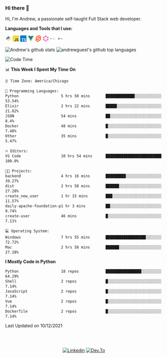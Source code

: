 ### Hi there 👋

Hi, I'm Andrew, a passionate self-taught Full Stack web developer.

**Languages and Tools that I use:**  

<code><img height="20" src="https://raw.githubusercontent.com/github/explore/80688e429a7d4ef2fca1e82350fe8e3517d3494d/topics/python/python.png"></code>
<code><img height="20" src="https://raw.githubusercontent.com/github/explore/80688e429a7d4ef2fca1e82350fe8e3517d3494d/topics/javascript/javascript.png"></code>
<code><img height="20" src="https://raw.githubusercontent.com/github/explore/80688e429a7d4ef2fca1e82350fe8e3517d3494d/topics/typescript/typescript.png"></code>
<code><img height="20" src="https://raw.githubusercontent.com/github/explore/80688e429a7d4ef2fca1e82350fe8e3517d3494d/topics/vue/vue.png"></code>
<code><img height="20" src="https://raw.githubusercontent.com/github/explore/42198dc9113595ddd22cc12771bb719c8cf08b67/topics/svelte/svelte.png"></code>
<code><img height="20" src="https://raw.githubusercontent.com/github/explore/5c058a388828bb5fde0bcafd4bc867b5bb3f26f3/topics/graphql/graphql.png"></code>
<code><img height="20" src="https://raw.githubusercontent.com/github/explore/80688e429a7d4ef2fca1e82350fe8e3517d3494d/topics/mongodb/mongodb.png"></code>
<code><img height="20" src="https://raw.githubusercontent.com/github/explore/d106aa3f6fa091ab80ab5c8cf0d931baff3caaea/topics/elixir/elixir.png"></code>

![Andrew's github stats](https://github-readme-stats.vercel.app/api?username=andrewguest&show_icons=true&theme=vue-dark&count_private=true)
<img height="180em" src="https://github-readme-stats.vercel.app/api/top-langs/?username=andrewguest&theme=vue-dark&layout=compact" alt="andrewguest's github top languages" />

<!--START_SECTION:waka-->
![Code Time](http://img.shields.io/badge/Code%20Time-896%20hrs%2056%20mins-blue)

📊 **This Week I Spent My Time On** 

```text
⌚︎ Time Zone: America/Chicago

💬 Programming Languages: 
Python                   5 hrs 50 mins       █████████████░░░░░░░░░░░░   53.54% 
Elixir                   2 hrs 22 mins       █████░░░░░░░░░░░░░░░░░░░░   21.82% 
JSON                     54 mins             ██░░░░░░░░░░░░░░░░░░░░░░░   8.4% 
Docker                   48 mins             █░░░░░░░░░░░░░░░░░░░░░░░░   7.48% 
Other                    35 mins             █░░░░░░░░░░░░░░░░░░░░░░░░   5.47%

🔥 Editors: 
VS Code                  10 hrs 54 mins      █████████████████████████   100.0%

🐱‍💻 Projects: 
backend                  4 hrs 16 mins       █████████░░░░░░░░░░░░░░░░   39.27% 
dist                     2 hrs 58 mins       ██████░░░░░░░░░░░░░░░░░░░   27.28% 
create_new_user          1 hr 15 mins        ███░░░░░░░░░░░░░░░░░░░░░░   11.57% 
daily-apache-foundation-p1 hr 3 mins         ██░░░░░░░░░░░░░░░░░░░░░░░   9.74% 
create-user              46 mins             █░░░░░░░░░░░░░░░░░░░░░░░░   7.11%

💻 Operating System: 
Windows                  7 hrs 55 mins       ██████████████████░░░░░░░   72.72% 
Mac                      2 hrs 58 mins       ██████░░░░░░░░░░░░░░░░░░░   27.28%

```

**I Mostly Code in Python** 

```text
Python                   18 repos            ████████████████░░░░░░░░░   64.29% 
Shell                    2 repos             █░░░░░░░░░░░░░░░░░░░░░░░░   7.14% 
JavaScript               2 repos             █░░░░░░░░░░░░░░░░░░░░░░░░   7.14% 
Vue                      2 repos             █░░░░░░░░░░░░░░░░░░░░░░░░   7.14% 
Dockerfile               2 repos             █░░░░░░░░░░░░░░░░░░░░░░░░   7.14%

```



 Last Updated on 10/12/2021
<!--END_SECTION:waka-->

<br><br>
<p align="center">
   <a href="https://www.linkedin.com/in/andrew-guest-a891759a" target="_blank"><img src="https://img.shields.io/badge/LinkedIn-0077B5?style=for-the-badge&logo=linkedin&logoColor=white" alt="Linkedin"></a>
  <a href="https://dev.to/aguest" target="_blank"><img src="https://img.shields.io/badge/Dev.to-0A0A0A?style=for-the-badge&logo=dev%2Eto&logoColor=white" alt="Dev.To"></a>
</p>
